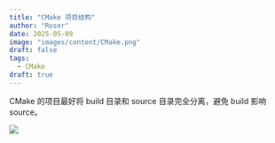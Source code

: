 ```yaml
---
title: "CMake 项目结构"
author: "Roser"
date: 2025-05-09
image: "images/content/CMake.png"
draft: false
tags:
  - CMake
draft: true
---
```

CMake 的项目最好将 build 目录和 source 目录完全分离，避免 build 影响 source。

![](images/CMake%20项目结构.png)